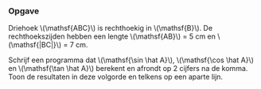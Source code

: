 ### Opgave

Driehoek \\(\mathsf{ABC}\\) is rechthoekig in \\(\mathsf{B}\\). De rechthoekszijden hebben een lengte \\(\mathsf{AB}\\) = 5 cm en \\(\mathsf{|BC|}\\) = 7 cm.

Schrijf een programma dat \\(\mathsf{\sin \hat A}\\), \\(\mathsf{\cos \hat A}\\) en \\(\mathsf{\tan \hat A}\\) berekent en afrondt op 2 cijfers na de komma. Toon de resultaten in deze volgorde en telkens op een aparte lijn.
